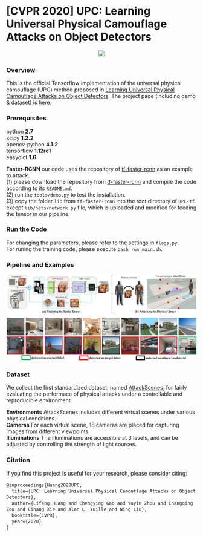 # [CVPR 2020] UPC: Learning Universal Physical Camouflage Attacks on Object Detectors

<p align="center"><img width="800"  src="/images/huang2019upc.gif"></p>

### Overview

This is the official Tensorflow implementation of the universal physical camouflage (UPC) method proposed in [Learning Universal Physical Camouflage Attacks on Object Detectors](https://arxiv.org/abs/1909.04326v1). The project page (including demo & dataset) is [here](https://mesunhlf.github.io/index_physical.html).

### Prerequisites

python **2.7**  
scipy **1.2.2**  
opencv-python **4.1.2**  
tensorflow **1.12rc1**  
easydict **1.6**
  
**Faster-RCNN** our code uses the repository of [tf-faster-rcnn](https://github.com/endernewton/tf-faster-rcnn) as an example to attack.   
(1) please download the repository from [tf-faster-rcnn](https://github.com/endernewton/tf-faster-rcnn) and compile the code according to its `README.md`.  
(2) run the `tools/demo.py` to test the installation.  
(3) copy the folder `lib` from `tf-faster-rcnn` into the root directory of `UPC-tf` except `lib/nets/network.py` file, which is uploaded and modified for feeding the tensor in our pipeline.


### Run the Code
For changing the parameters, please refer to the settings in `flags.py`.   
For runing the training code, please execute `bash run_main.sh`.

### Pipeline and Examples
<img src="/images/examples.jpg" align=center/>

### Dataset
We collect the first standardized dataset, named [AttackScenes](https://drive.google.com/open?id=1tmzQj7Dm4zO4ROThDjJM5pJDrHMR2dWn), for fairly evaluating the performace of physical attacks under a controllable and reproducible environment.

**Environments** AttackScenes includes different virtual scenes under various physical conditions.  
**Cameras** For each virtual scene, 18 cameras are placed for capturing images from different viewpoints.  
**Illuminations** The illuminations are accessible at 3 levels, and can be adjusted by controlling the strength of light sources.

### Citation
If you find this project is useful for your research, please consider citing:

	@inproceedings{Huang2020UPC,
	  title={UPC: Learning Universal Physical Camouflage Attacks on Object Detectors},
	  author={Lifeng Huang and Chengying Gao and Yuyin Zhou and Changqing Zou and Cihang Xie and Alan L. Yuille and Ning Liu},
	  booktitle={CVPR},
      year={2020}
	}

